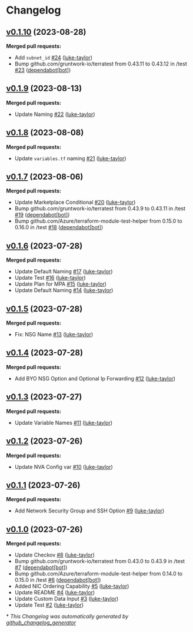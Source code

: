 # Changelog

## [v0.1.10](https://github.com/luke-taylor/terraform-azurerm-nva/tree/v0.1.10) (2023-08-28)

**Merged pull requests:**

- Add `subnet_id` [\#24](https://github.com/luke-taylor/terraform-azurerm-nva/pull/24) ([luke-taylor](https://github.com/luke-taylor))
- Bump github.com/gruntwork-io/terratest from 0.43.11 to 0.43.12 in /test [\#23](https://github.com/luke-taylor/terraform-azurerm-nva/pull/23) ([dependabot[bot]](https://github.com/apps/dependabot))

## [v0.1.9](https://github.com/luke-taylor/terraform-azurerm-nva/tree/v0.1.9) (2023-08-13)

**Merged pull requests:**

- Update Naming [\#22](https://github.com/luke-taylor/terraform-azurerm-nva/pull/22) ([luke-taylor](https://github.com/luke-taylor))

## [v0.1.8](https://github.com/luke-taylor/terraform-azurerm-nva/tree/v0.1.8) (2023-08-08)

**Merged pull requests:**

- Update `variables.tf` naming [\#21](https://github.com/luke-taylor/terraform-azurerm-nva/pull/21) ([luke-taylor](https://github.com/luke-taylor))

## [v0.1.7](https://github.com/luke-taylor/terraform-azurerm-nva/tree/v0.1.7) (2023-08-06)

**Merged pull requests:**

- Update Marketplace Conditional [\#20](https://github.com/luke-taylor/terraform-azurerm-nva/pull/20) ([luke-taylor](https://github.com/luke-taylor))
- Bump github.com/gruntwork-io/terratest from 0.43.9 to 0.43.11 in /test [\#19](https://github.com/luke-taylor/terraform-azurerm-nva/pull/19) ([dependabot[bot]](https://github.com/apps/dependabot))
- Bump github.com/Azure/terraform-module-test-helper from 0.15.0 to 0.16.0 in /test [\#18](https://github.com/luke-taylor/terraform-azurerm-nva/pull/18) ([dependabot[bot]](https://github.com/apps/dependabot))

## [v0.1.6](https://github.com/luke-taylor/terraform-azurerm-nva/tree/v0.1.6) (2023-07-28)

**Merged pull requests:**

- Update Default Naming [\#17](https://github.com/luke-taylor/terraform-azurerm-nva/pull/17) ([luke-taylor](https://github.com/luke-taylor))
- Update Test [\#16](https://github.com/luke-taylor/terraform-azurerm-nva/pull/16) ([luke-taylor](https://github.com/luke-taylor))
- Update Plan for MPA [\#15](https://github.com/luke-taylor/terraform-azurerm-nva/pull/15) ([luke-taylor](https://github.com/luke-taylor))
- Update Default Naming [\#14](https://github.com/luke-taylor/terraform-azurerm-nva/pull/14) ([luke-taylor](https://github.com/luke-taylor))

## [v0.1.5](https://github.com/luke-taylor/terraform-azurerm-nva/tree/v0.1.5) (2023-07-28)

**Merged pull requests:**

- Fix: NSG Name [\#13](https://github.com/luke-taylor/terraform-azurerm-nva/pull/13) ([luke-taylor](https://github.com/luke-taylor))

## [v0.1.4](https://github.com/luke-taylor/terraform-azurerm-nva/tree/v0.1.4) (2023-07-28)

**Merged pull requests:**

- Add BYO NSG Option and Optional Ip Forwarding [\#12](https://github.com/luke-taylor/terraform-azurerm-nva/pull/12) ([luke-taylor](https://github.com/luke-taylor))

## [v0.1.3](https://github.com/luke-taylor/terraform-azurerm-nva/tree/v0.1.3) (2023-07-27)

**Merged pull requests:**

- Update Variable Names [\#11](https://github.com/luke-taylor/terraform-azurerm-nva/pull/11) ([luke-taylor](https://github.com/luke-taylor))

## [v0.1.2](https://github.com/luke-taylor/terraform-azurerm-nva/tree/v0.1.2) (2023-07-26)

**Merged pull requests:**

- Update NVA Config var [\#10](https://github.com/luke-taylor/terraform-azurerm-nva/pull/10) ([luke-taylor](https://github.com/luke-taylor))

## [v0.1.1](https://github.com/luke-taylor/terraform-azurerm-nva/tree/v0.1.1) (2023-07-26)

**Merged pull requests:**

- Add Network Security Group and SSH Option [\#9](https://github.com/luke-taylor/terraform-azurerm-nva/pull/9) ([luke-taylor](https://github.com/luke-taylor))

## [v0.1.0](https://github.com/luke-taylor/terraform-azurerm-nva/tree/v0.1.0) (2023-07-26)

**Merged pull requests:**

- Update Checkov [\#8](https://github.com/luke-taylor/terraform-azurerm-nva/pull/8) ([luke-taylor](https://github.com/luke-taylor))
- Bump github.com/gruntwork-io/terratest from 0.43.0 to 0.43.9 in /test [\#7](https://github.com/luke-taylor/terraform-azurerm-nva/pull/7) ([dependabot[bot]](https://github.com/apps/dependabot))
- Bump github.com/Azure/terraform-module-test-helper from 0.14.0 to 0.15.0 in /test [\#6](https://github.com/luke-taylor/terraform-azurerm-nva/pull/6) ([dependabot[bot]](https://github.com/apps/dependabot))
- Added NIC Ordering Capability [\#5](https://github.com/luke-taylor/terraform-azurerm-nva/pull/5) ([luke-taylor](https://github.com/luke-taylor))
- Update README [\#4](https://github.com/luke-taylor/terraform-azurerm-nva/pull/4) ([luke-taylor](https://github.com/luke-taylor))
- Update Custom Data Input [\#3](https://github.com/luke-taylor/terraform-azurerm-nva/pull/3) ([luke-taylor](https://github.com/luke-taylor))
- Update Test [\#2](https://github.com/luke-taylor/terraform-azurerm-nva/pull/2) ([luke-taylor](https://github.com/luke-taylor))



\* *This Changelog was automatically generated by [github_changelog_generator](https://github.com/github-changelog-generator/github-changelog-generator)*
